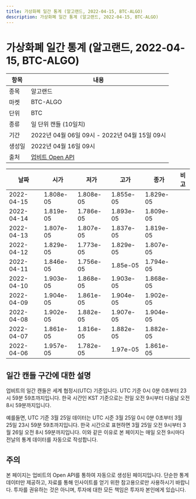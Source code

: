 ```yaml
---
title: 가상화폐 일간 통계 (알고랜드, 2022-04-15, BTC-ALGO)
description: 가상화폐 일간 통계 (알고랜드, 2022-04-15, BTC-ALGO)
---
```



가상화폐 일간 통계 (알고랜드, 2022-04-15, BTC-ALGO)
===

|항목|내용|
|--|--|
|종목|알고랜드|
|마켓|BTC-ALGO|
|단위|BTC|
|종류|일 단위 캔들 (10일치)|
|기간|2022년 04월 06일 09시 - 2022년 04월 15일 09시|
|생성일|2022년 04월 16일 09시|
|출처|[업비트 Open API](https://docs.upbit.com)|


|날짜|시가|저가|고가|종가|비고|
|--|--|--|--|--|--|
|2022-04-15|1.808e-05|1.808e-05|1.855e-05|1.829e-05|    |
|2022-04-14|1.819e-05|1.786e-05|1.893e-05|1.809e-05|    |
|2022-04-13|1.807e-05|1.807e-05|1.837e-05|1.819e-05|    |
|2022-04-12|1.829e-05|1.773e-05|1.829e-05|1.807e-05|    |
|2022-04-11|1.846e-05|1.756e-05|1.85e-05|1.794e-05|    |
|2022-04-10|1.903e-05|1.868e-05|1.903e-05|1.868e-05|    |
|2022-04-09|1.904e-05|1.861e-05|1.904e-05|1.902e-05|    |
|2022-04-08|1.902e-05|1.882e-05|1.907e-05|1.904e-05|    |
|2022-04-07|1.861e-05|1.816e-05|1.882e-05|1.882e-05|    |
|2022-04-06|1.957e-05|1.782e-05|1.97e-05|1.861e-05|    |


일간 캔들 구간에 대한 설명
---


업비트의 일간 캔들은 세계 협정시(UTC) 기준입니다. 
UTC 기준 0시 0분 0초부터 23시 59분 59초까지입니다. 
한국 시간인 KST 기준으로는 전일 오전 9시부터 다음날 오전 8시 59분까지입니다. 


예를들면, UTC 기준 3월 25일 데이터는 UTC 시준 3월 25일 0시 0분 0초부터 3월 25일 23시 59분 59초까지입니다. 
한국 시간으로 표현하면 3월 25일 오전 9시부터 3월 26일 오전 8시 59분까지입니다. 
이와 같은 이유로 본 페이지는 매일 오전 9시마다 전날의 통계 데이터를 자동으로 작성합니다. 


주의
---


본 페이지는 업비트의 Open API를 통하여 자동으로 생성된 페이지입니다. 
단순한 통계 데이터만 제공하고, 자료를 통해 인사이트를 얻기 위한 참고용으로만 사용하시기 바랍니다. 
투자를 권유하는 것은 아니며, 투자에 대한 모든 책임은 투자자 본인에게 있습니다. 
